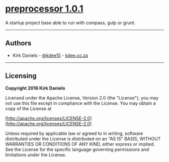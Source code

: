 [preprocessor 1.0.1](http://kdee15.github.io)
=============

A startup project base able to run with compass, gulp or grunt.

<hr />

## Authors

* Kirk Daniels - [@kdee15](https://twitter.com/kdee15) - [kdee.co.za](http://www.kdee.co.za)

<hr />

## Licensing

**Copyright 2016 Kirk Daniels**

Licensed under the Apache License, Version 2.0 (the "License"); you may not use this file except in compliance with the License. You may obtain a copy of the License at

[http://apache.org/licenses/LICENSE-2.0](http://apache.org/licenses/LICENSE-2.0)

Unless required by applicable law or agreed to in writing, software distributed under the License is distributed on an "AS IS" BASIS, WITHOUT WARRANTIES OR CONDITIONS OF ANY KIND, either express or implied. See the License for the specific language governing permissions and limitations under the License.
